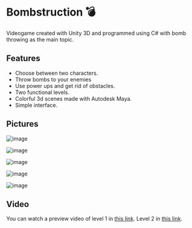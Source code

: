 # Bombstruction :bomb:
Videogame created with Unity 3D and programmed using C# with bomb throwing as the main topic.

## Features
- Choose between two characters.
- Throw bombs to your enemies
- Use power ups and get rid of obstacles.
- Two functional levels.
- Colorful 3d scenes made with Autodesk Maya.
- Simple interface.

## Pictures
![image](https://user-images.githubusercontent.com/71740420/169942740-5aad7df8-2f97-4d1f-9fd0-465a52e66e74.png)

![image](https://user-images.githubusercontent.com/71740420/169942772-690ee113-2753-4bd1-bbc3-8afc46d172e5.png)

![image](https://user-images.githubusercontent.com/71740420/169942801-8c112a5d-ea27-4c4e-af7b-f72ac9e91526.png)

![image](https://user-images.githubusercontent.com/71740420/169942829-9c5d3b20-4eaf-43bc-a51d-6eb19262917c.png)

![image](https://user-images.githubusercontent.com/71740420/169942869-c9064708-372a-49f3-9254-03bf534a7493.png)

## Video
You can watch a preview video of level 1 in [this link](https://drive.google.com/file/d/1JPPJlbRevCSAdz6SDsonMi0J5O7U0hXV/view?usp=sharing).
Level 2 in [this link](https://drive.google.com/file/d/16KJOlnb6KDjLsK5ylZtrnYeycp2W5ZUs/view?usp=sharing).
